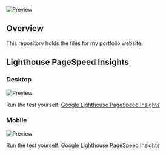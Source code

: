 ![Preview](https://file.garden/Z8RSCvtUnnZ9Xeo8/image/github/portfolio-preview.png)

## Overview

This repository holds the files for my portfolio website.


## Lighthouse PageSpeed Insights

### Desktop
![Preview](https://file.garden/Z8RSCvtUnnZ9Xeo8/image/github/pagespeed-desktop.svg)

Run the test yourself: [Google Lighthouse PageSpeed Insights](https://pagespeed.web.dev/report)

### Mobile
![Preview](https://file.garden/Z8RSCvtUnnZ9Xeo8/image/github/pagespeed-mobile.svg)

Run the test yourself: [Google Lighthouse PageSpeed Insights](https://pagespeed.web.dev/report)


